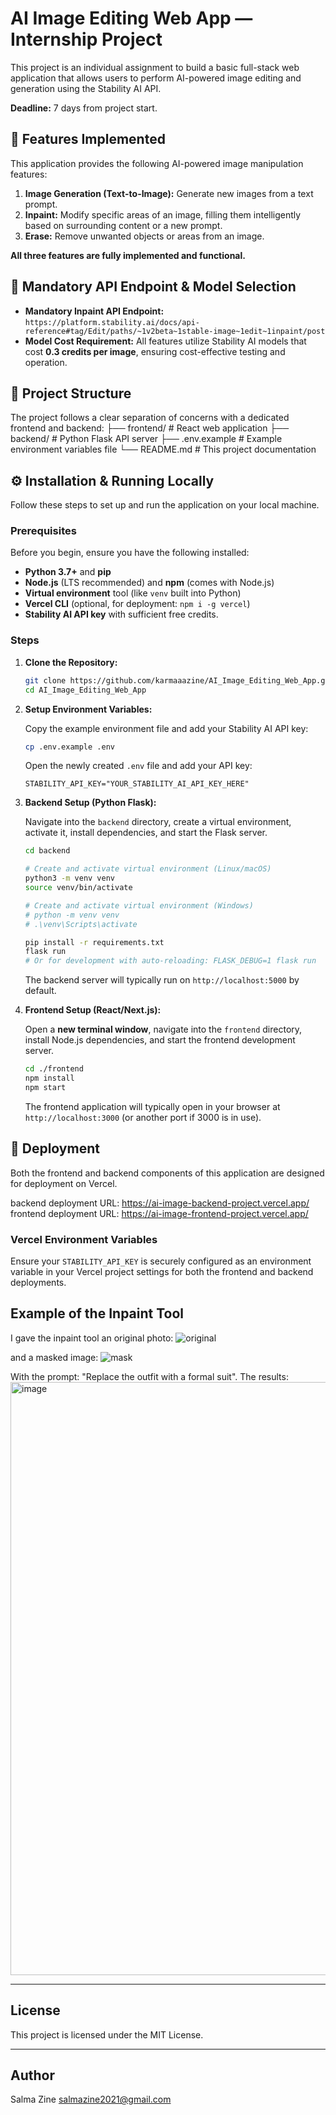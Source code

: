 # AI Image Editing Web App — Internship Project

This project is an individual assignment to build a basic full-stack web application that allows users to perform AI-powered image editing and generation using the Stability AI API.

**Deadline:** 7 days from project start.

## 🚀 Features Implemented

This application provides the following AI-powered image manipulation features:

1.  **Image Generation (Text-to-Image):** Generate new images from a text prompt.
2.  **Inpaint:** Modify specific areas of an image, filling them intelligently based on surrounding content or a new prompt.
3.  **Erase:** Remove unwanted objects or areas from an image.

**All three features are fully implemented and functional.**

## 🎯 Mandatory API Endpoint & Model Selection

* **Mandatory Inpaint API Endpoint:**
    `https://platform.stability.ai/docs/api-reference#tag/Edit/paths/~1v2beta~1stable-image~1edit~1inpaint/post`
* **Model Cost Requirement:** All features utilize Stability AI models that cost **0.3 credits per image**, ensuring cost-effective testing and operation.

## 📁 Project Structure

The project follows a clear separation of concerns with a dedicated frontend and backend:
├── frontend/             # React web application
├── backend/              # Python Flask API server
├── .env.example          # Example environment variables file
└── README.md             # This project documentation

## ⚙️ Installation & Running Locally

Follow these steps to set up and run the application on your local machine.

### Prerequisites

Before you begin, ensure you have the following installed:

* **Python 3.7+** and **pip**
* **Node.js** (LTS recommended) and **npm** (comes with Node.js)
* **Virtual environment** tool (like `venv` built into Python)
* **Vercel CLI** (optional, for deployment: `npm i -g vercel`)
* **Stability AI API key** with sufficient free credits.

### Steps

1.  **Clone the Repository:**

    ```bash
    git clone https://github.com/karmaaazine/AI_Image_Editing_Web_App.git](https://github.com/RichdaleAIInternship/StabilityAI_test_Salma.git
    cd AI_Image_Editing_Web_App
    ```

2.  **Setup Environment Variables:**

    Copy the example environment file and add your Stability AI API key:

    ```bash
    cp .env.example .env
    ```

    Open the newly created `.env` file and add your API key:

    ```
    STABILITY_API_KEY="YOUR_STABILITY_AI_API_KEY_HERE"
    ```

3.  **Backend Setup (Python Flask):**

    Navigate into the `backend` directory, create a virtual environment, activate it, install dependencies, and start the Flask server.

    ```bash
    cd backend

    # Create and activate virtual environment (Linux/macOS)
    python3 -m venv venv
    source venv/bin/activate

    # Create and activate virtual environment (Windows)
    # python -m venv venv
    # .\venv\Scripts\activate

    pip install -r requirements.txt
    flask run
    # Or for development with auto-reloading: FLASK_DEBUG=1 flask run
    ```
    The backend server will typically run on `http://localhost:5000` by default.

4.  **Frontend Setup (React/Next.js):**

    Open a **new terminal window**, navigate into the `frontend` directory, install Node.js dependencies, and start the frontend development server.

    ```bash
    cd ./frontend 
    npm install
    npm start
    ```
    The frontend application will typically open in your browser at `http://localhost:3000` (or another port if 3000 is in use).

## 🚀 Deployment

Both the frontend and backend components of this application are designed for deployment on Vercel.

backend deployment URL: https://ai-image-backend-project.vercel.app/
frontend deployment URL: https://ai-image-frontend-project.vercel.app/

### Vercel Environment Variables

Ensure your `STABILITY_API_KEY` is securely configured as an environment variable in your Vercel project settings for both the frontend and backend deployments.

## Example of the Inpaint Tool

I gave the inpaint tool an original photo:
![original](https://github.com/user-attachments/assets/22cb69a0-1b37-44a5-8b98-0ad99bb690a8)

and a masked image:
![mask](https://github.com/user-attachments/assets/932d420b-d653-40f9-9a72-3ff12fc8939e)

With the prompt: "Replace the outfit with a formal suit". The results:
<img width="949" alt="image" src="https://github.com/user-attachments/assets/c9125d82-1aba-43ba-beae-50ca2a8294bc" />



---

## License
This project is licensed under the MIT License.

---
## Author
Salma Zine
salmazine2021@gmail.com

